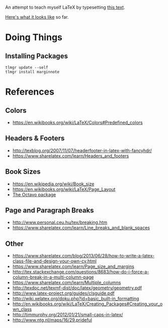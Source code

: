 An attempt to teach myself LaTeX by typesetting [this text](http://classics.mit.edu/Epictetus/epicench.html). 

[Here's what it looks like](https://www.dropbox.com/s/pm9u7dme9rpdv4f/enchiridion.pdf?dl=0) so far.

Doing Things
=============

Installing Packages
-------------------

    tlmgr update --self
    tlmgr install marginnote

References
==========

Colors
------

* https://en.wikibooks.org/wiki/LaTeX/Colors#Predefined_colors

Headers & Footers
-----------------

* http://texblog.org/2007/11/07/headerfooter-in-latex-with-fancyhdr/
* https://www.sharelatex.com/learn/Headers_and_footers

Book Sizes
----------

* https://en.wikipedia.org/wiki/Book_size
* https://en.wikibooks.org/wiki/LaTeX/Page_Layout
* [The Octavo package](https://www.tug.org/TUGboat/tb23-3-4/tb75revets.pdf)

Page and Paragraph Breaks
-------------------------

* http://www.personal.ceu.hu/tex/breaking.htm
* https://www.sharelatex.com/learn/Line_breaks_and_blank_spaces

Other
-----

* https://www.sharelatex.com/blog/2013/06/28/how-to-write-a-latex-class-file-and-design-your-own-cv.html
* https://www.sharelatex.com/learn/Page_size_and_margins
* http://tex.stackexchange.com/questions/8683/how-do-i-force-a-column-break-in-a-multi-column-page
* https://www.sharelatex.com/learn/Multiple_columns
* http://texdoc.net/texmf-dist/doc/latex/geometry/geometry.pdf
* http://www.latex-project.org/guides/clsguide.pdf
* http://wiki.xelatex.org/doku.php?id=basic_built-in_formatting
* http://en.wikibooks.org/wiki/LaTeX/Creating_Packages#Creating_your_own_class
* http://timmurphy.org/2012/01/21/small-caps-in-latex/
* http://www.ntg.nl/maps/16/29.prideful
